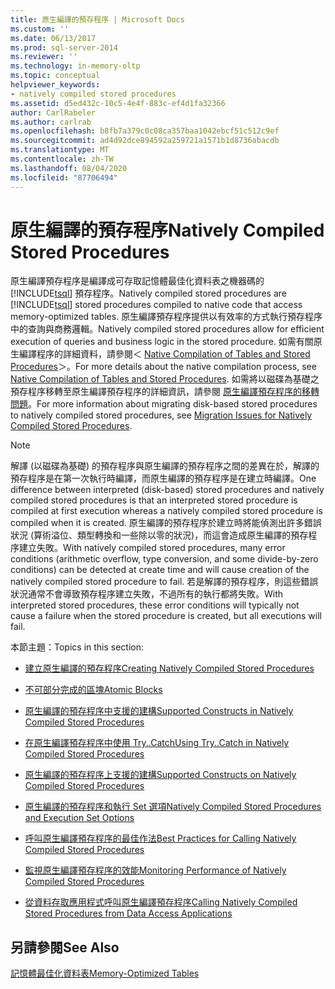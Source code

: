 ```yaml
---
title: 原生編譯的預存程序 | Microsoft Docs
ms.custom: ''
ms.date: 06/13/2017
ms.prod: sql-server-2014
ms.reviewer: ''
ms.technology: in-memory-oltp
ms.topic: conceptual
helpviewer_keywords:
- natively compiled stored procedures
ms.assetid: d5ed432c-10c5-4e4f-883c-ef4d1fa32366
author: CarlRabeler
ms.author: carlrab
ms.openlocfilehash: b8fb7a379c0c08ca357baa1042ebcf51c512c9ef
ms.sourcegitcommit: ad4d92dce894592a259721a1571b1d8736abacdb
ms.translationtype: MT
ms.contentlocale: zh-TW
ms.lasthandoff: 08/04/2020
ms.locfileid: "87706494"
---
```

# <a name="natively-compiled-stored-procedures"></a><span data-ttu-id="1396a-102">原生編譯的預存程序</span><span class="sxs-lookup"><span data-stu-id="1396a-102">Natively Compiled Stored Procedures</span></span>
  <span data-ttu-id="1396a-103">原生編譯預存程序是編譯成可存取記憶體最佳化資料表之機器碼的 [!INCLUDE[tsql](../../includes/tsql-md.md)] 預存程序。</span><span class="sxs-lookup"><span data-stu-id="1396a-103">Natively compiled stored procedures are [!INCLUDE[tsql](../../includes/tsql-md.md)] stored procedures compiled to native code that access memory-optimized tables.</span></span> <span data-ttu-id="1396a-104">原生編譯預存程序提供以有效率的方式執行預存程序中的查詢與商務邏輯。</span><span class="sxs-lookup"><span data-stu-id="1396a-104">Natively compiled stored procedures allow for efficient execution of queries and business logic in the stored procedure.</span></span> <span data-ttu-id="1396a-105">如需有關原生編譯程序的詳細資料，請參閱＜ [Native Compilation of Tables and Stored Procedures](native-compilation-of-tables-and-stored-procedures.md)＞。</span><span class="sxs-lookup"><span data-stu-id="1396a-105">For more details about the native compilation process, see [Native Compilation of Tables and Stored Procedures](native-compilation-of-tables-and-stored-procedures.md).</span></span> <span data-ttu-id="1396a-106">如需將以磁碟為基礎之預存程序移轉至原生編譯預存程序的詳細資訊，請參閱 [原生編譯預存程序的移轉問題](migration-issues-for-natively-compiled-stored-procedures.md)。</span><span class="sxs-lookup"><span data-stu-id="1396a-106">For more information about migrating disk-based stored procedures to natively compiled stored procedures, see [Migration Issues for Natively Compiled Stored Procedures](migration-issues-for-natively-compiled-stored-procedures.md).</span></span>  
  
> [!NOTE]  
>  <span data-ttu-id="1396a-107">解譯 (以磁碟為基礎) 的預存程序與原生編譯的預存程序之間的差異在於，解譯的預存程序是在第一次執行時編譯，而原生編譯的預存程序是在建立時編譯。</span><span class="sxs-lookup"><span data-stu-id="1396a-107">One difference between interpreted (disk-based) stored procedures and natively compiled stored procedures is that an interpreted stored procedure is compiled at first execution whereas a natively compiled stored procedure is compiled when it is created.</span></span> <span data-ttu-id="1396a-108">原生編譯的預存程序於建立時將能偵測出許多錯誤狀況 (算術溢位、類型轉換和一些除以零的狀況)，而這會造成原生編譯的預存程序建立失敗。</span><span class="sxs-lookup"><span data-stu-id="1396a-108">With natively compiled stored procedures, many error conditions (arithmetic overflow, type conversion, and some divide-by-zero conditions) can be detected at create time and will cause creation of the natively compiled stored procedure to fail.</span></span> <span data-ttu-id="1396a-109">若是解譯的預存程序，則這些錯誤狀況通常不會導致預存程序建立失敗，不過所有的執行都將失敗。</span><span class="sxs-lookup"><span data-stu-id="1396a-109">With interpreted stored procedures, these error conditions will typically not cause a failure when the stored procedure is created, but all executions will fail.</span></span>  
  
 <span data-ttu-id="1396a-110">本節主題：</span><span class="sxs-lookup"><span data-stu-id="1396a-110">Topics in this section:</span></span>  
  
-   [<span data-ttu-id="1396a-111">建立原生編譯的預存程序</span><span class="sxs-lookup"><span data-stu-id="1396a-111">Creating Natively Compiled Stored Procedures</span></span>](creating-natively-compiled-stored-procedures.md)  
  
-   [<span data-ttu-id="1396a-112">不可部分完成的區塊</span><span class="sxs-lookup"><span data-stu-id="1396a-112">Atomic Blocks</span></span>](atomic-blocks-in-native-procedures.md)  
  
-   [<span data-ttu-id="1396a-113">原生編譯的預存程序中支援的建構</span><span class="sxs-lookup"><span data-stu-id="1396a-113">Supported Constructs in Natively Compiled Stored Procedures</span></span>](supported-features-for-natively-compiled-t-sql-modules.md)  
  
-   [<span data-ttu-id="1396a-114">在原生編譯預存程序中使用 Try..Catch</span><span class="sxs-lookup"><span data-stu-id="1396a-114">Using Try..Catch in Natively Compiled Stored Procedures</span></span>](../../database-engine/using-try-catch-in-natively-compiled-stored-procedures.md)  
  
-   [<span data-ttu-id="1396a-115">原生編譯的預存程序上支援的建構</span><span class="sxs-lookup"><span data-stu-id="1396a-115">Supported Constructs on Natively Compiled Stored Procedures</span></span>](supported-ddl-for-natively-compiled-t-sql-modules.md)  
  
-   [<span data-ttu-id="1396a-116">原生編譯的預存程序和執行 Set 選項</span><span class="sxs-lookup"><span data-stu-id="1396a-116">Natively Compiled Stored Procedures and Execution Set Options</span></span>](natively-compiled-stored-procedures-and-execution-set-options.md)  
  
-   [<span data-ttu-id="1396a-117">呼叫原生編譯預存程序的最佳作法</span><span class="sxs-lookup"><span data-stu-id="1396a-117">Best Practices for Calling Natively Compiled Stored Procedures</span></span>](best-practices-for-calling-natively-compiled-stored-procedures.md)  
  
-   [<span data-ttu-id="1396a-118">監視原生編譯預存程序的效能</span><span class="sxs-lookup"><span data-stu-id="1396a-118">Monitoring Performance of Natively Compiled Stored Procedures</span></span>](monitoring-performance-of-natively-compiled-stored-procedures.md)  
  
-   [<span data-ttu-id="1396a-119">從資料存取應用程式呼叫原生編譯預存程序</span><span class="sxs-lookup"><span data-stu-id="1396a-119">Calling Natively Compiled Stored Procedures from Data Access Applications</span></span>](calling-natively-compiled-stored-procedures-from-data-access-applications.md)  
  
## <a name="see-also"></a><span data-ttu-id="1396a-120">另請參閱</span><span class="sxs-lookup"><span data-stu-id="1396a-120">See Also</span></span>  
 [<span data-ttu-id="1396a-121">記憶體最佳化資料表</span><span class="sxs-lookup"><span data-stu-id="1396a-121">Memory-Optimized Tables</span></span>](memory-optimized-tables.md)  
  
  
